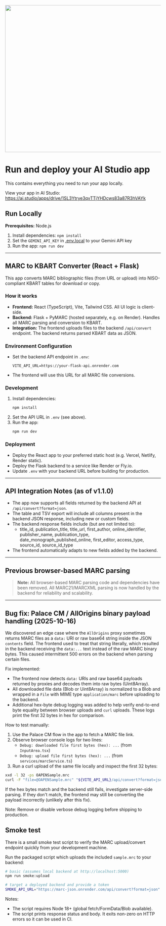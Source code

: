 <div align="center">
<img width="1200" height="475" alt="GHBanner" src="https://github.com/user-attachments/assets/0aa67016-6eaf-458a-adb2-6e31a0763ed6" />
</div>

# Run and deploy your AI Studio app

This contains everything you need to run your app locally.

View your app in AI Studio: https://ai.studio/apps/drive/1SL3Ytrye3qvTTjYHDcws83a87R3hVAYk

## Run Locally

**Prerequisites:**  Node.js


1. Install dependencies:
   `npm install`
2. Set the `GEMINI_API_KEY` in [.env.local](.env.local) to your Gemini API key
3. Run the app:
   `npm run dev`

---

## MARC to KBART Converter (React + Flask)

This app converts MARC bibliographic files (from URL or upload) into NISO-compliant KBART tables for download or copy.

### How it works
- **Frontend:** React (TypeScript), Vite, Tailwind CSS. All UI logic is client-side.
- **Backend:** Flask + PyMARC (hosted separately, e.g. on Render). Handles all MARC parsing and conversion to KBART.
- **Integration:** The frontend uploads files to the backend `/api/convert` endpoint. The backend returns parsed KBART data as JSON.

### Environment Configuration
- Set the backend API endpoint in `.env`:
  ```
  VITE_API_URL=https://your-flask-api.onrender.com
  ```
- The frontend will use this URL for all MARC file conversions.

### Development
1. Install dependencies:
   ```sh
   npm install
   ```
2. Set the API URL in `.env` (see above).
3. Run the app:
   ```sh
   npm run dev
   ```

### Deployment
- Deploy the React app to your preferred static host (e.g. Vercel, Netlify, Render static).
- Deploy the Flask backend to a service like Render or Fly.io.
- Update `.env` with your backend URL before building for production.

---

## API Integration Notes (as of v1.1.0)

- The app now supports all fields returned by the backend API at `/api/convert?format=json`.
- The table and TSV export will include all columns present in the backend JSON response, including new or custom fields.
- The backend response fields include (but are not limited to):
  - title_id, publication_title, title_url, first_author, online_identifier, publisher_name, publication_type, date_monograph_published_online, first_editor, access_type, source_id, source_id_type
- The frontend automatically adapts to new fields added by the backend.

---

## Previous browser-based MARC parsing

> **Note:** All browser-based MARC parsing code and dependencies have been removed. All MARC21/MARCXML parsing is now handled by the backend for reliability and scalability.

---

## Bug fix: Palace CM / AllOrigins binary payload handling (2025-10-16)

We discovered an edge case where the `AllOrigins` proxy sometimes returns MARC files as a `data:` URI or raw base64 string inside the JSON `contents` field. The frontend used to treat that string literally, which resulted in the backend receiving the `data:...` text instead of the raw MARC binary bytes. This caused intermittent 500 errors on the backend when parsing certain files.

Fix implemented:
- The frontend now detects `data:` URIs and raw base64 payloads returned by proxies and decodes them into raw bytes (Uint8Array).
- All downloaded file data (Blob or Uint8Array) is normalized to a Blob and wrapped in a `File` with MIME type `application/marc` before uploading to the backend.
- Additional hex-byte debug logging was added to help verify end-to-end byte equality between browser uploads and `curl` uploads. These logs print the first 32 bytes in hex for comparison.

How to test manually:
1. Use the Palace CM flow in the app to fetch a MARC file link.
2. Observe browser console logs for two lines:
   - `Debug: downloaded file first bytes (hex): ...` (from `InputArea.tsx`)
   - `Debug: upload file first bytes (hex): ...` (from `services/marcService.ts`)
3. Run a curl upload of the same file locally and inspect the first 32 bytes:

```sh
xxd -l 32 -ps OAPENSample.mrc
curl -F "file=@OAPENSample.mrc" "${VITE_API_URL}/api/convert?format=json" -H "Authorization: Bearer <token>"
```

If the hex bytes match and the backend still fails, investigate server-side parsing. If they don't match, the frontend may still be converting the payload incorrectly (unlikely after this fix).

Note: Remove or disable verbose debug logging before shipping to production.


## Smoke test

There is a small smoke test script to verify the MARC upload/convert endpoint quickly from your development machine.

Run the packaged script which uploads the included `sample.mrc` to your backend:

```bash
# basic (assumes local backend at http://localhost:5000)
npm run smoke:upload

# target a deployed backend and provide a token
SMOKE_API_URL="https://marc-json.onrender.com/api/convert?format=json" VITE_API_TOKEN="<token>" npm run smoke:upload
```

Notes:
- The script requires Node 18+ (global fetch/FormData/Blob available).
- The script prints response status and body. It exits non-zero on HTTP errors so it can be used in CI.

